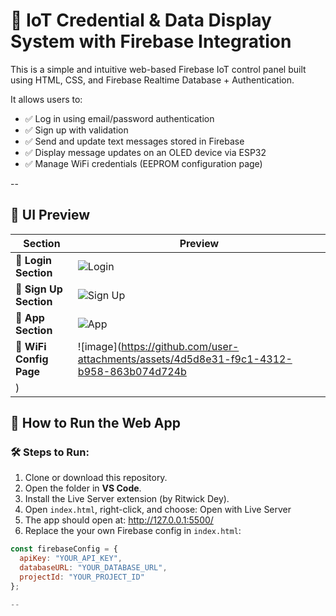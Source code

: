 # 🔐 IoT Credential & Data Display System with Firebase Integration

This is a simple and intuitive web-based Firebase IoT control panel built using HTML, CSS, and Firebase Realtime Database + Authentication.

It allows users to:
- ✅ Log in using email/password authentication
- ✅ Sign up with validation
- ✅ Send and update text messages stored in Firebase
- ✅ Display message updates on an OLED device via ESP32
- ✅ Manage WiFi credentials (EEPROM configuration page)

--

## 📸 UI Preview

| Section             | Preview                                                                 |
|---------------------|-------------------------------------------------------------------------|
| 🔐 **Login Section**     | ![Login]()                                          |
| 👤 **Sign Up Section**   | ![Sign Up](./preview/signup.png)                                      |
| 📝 **App Section**       | ![App](./preview/app.png)                                              |
| 📶 **WiFi Config Page**  | ![image](https://github.com/user-attachments/assets/4d5d8e31-f9c1-4312-b958-863b074d724b
)                              |


## 🚀 How to Run the Web App
### 🛠️ Steps to Run:
1. Clone or download this repository.
2. Open the folder in **VS Code**.
3. Install the Live Server extension (by Ritwick Dey).
4. Open `index.html`, right-click, and choose: Open with Live Server
5. The app should open at: http://127.0.0.1:5500/
6. Replace the your own Firebase config in `index.html`:
```javascript
const firebaseConfig = {
  apiKey: "YOUR_API_KEY",
  databaseURL: "YOUR_DATABASE_URL",
  projectId: "YOUR_PROJECT_ID"
};

--
